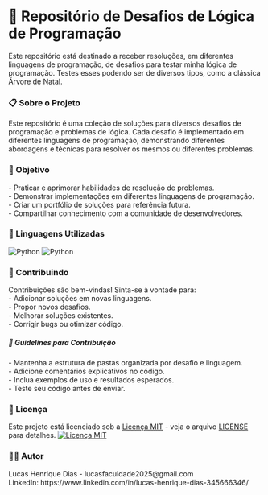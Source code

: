 <h1>🧠 Repositório de Desafios de Lógica de Programação</h1>
<p>Este repositório está destinado a receber resoluções, em diferentes linguagens de programação, de desafios para testar 
   minha lógica de programação. Testes esses podendo ser de diversos tipos, como a clássica Árvore de Natal.</p>

<h3>📋 Sobre o Projeto</h3>
<p>Este repositório é uma coleção de soluções para diversos desafios de programação e problemas de lógica. Cada desafio 
   é implementado em diferentes linguagens de programação, demonstrando diferentes abordagens e técnicas para resolver 
   os mesmos ou diferentes problemas.</p>

<h3>🎯 Objetivo</h3>
<p>   - Praticar e aprimorar habilidades de resolução de problemas.<br>
      - Demonstrar implementações em diferentes linguagens de programação.<br>
      - Criar um portfólio de soluções para referência futura.<br>
      - Compartilhar conhecimento com a comunidade de desenvolvedores.</p>

<h3>🚀 Linguagens Utilizadas</h3>
<div align="left">
   <img src = "https://img.shields.io/badge/Python-3776AB?style=for-the-badge&logo=python&logoColor=white", alt = "Python">
   <img src = "https://img.shields.io/badge/C-00599C?style=for-the-badge&logo=c&logoColor=white", alt = "Python">
</div>

<h3>🤝 Contribuindo</h3>
<p>Contribuições são bem-vindas! Sinta-se à vontade para:<br>
      - Adicionar soluções em novas linguagens.<br>
      - Propor novos desafios.<br>
      - Melhorar soluções existentes.<br>
      - Corrigir bugs ou otimizar código.<br>
<h5>📝 Guidelines para Contribuição</h5>
   <p>   - Mantenha a estrutura de pastas organizada por desafio e linguagem.<br>
         - Adicione comentários explicativos no código.<br>
         - Inclua exemplos de uso e resultados esperados.<br>
         - Teste seu código antes de enviar.</p>
</p>

<h3>📄 Licença</h3>
<p>Este projeto está licenciado sob a 
<a href="LICENSE" target="_blank">Licença MIT</a> - 
veja o arquivo <a href="LICENSE" target="_blank">LICENSE</a> para detalhes.

<a href="https://opensource.org/licenses/MIT" target="_blank">
  <img src="https://img.shields.io/badge/License-MIT-yellow.svg" alt="Licença MIT">
</a></p>

<h3>👨‍💻 Autor</h3>
<p>Lucas Henrique Dias - lucasfaculdade2025@gmail.com<br> LinkedIn: https://www.linkedin.com/in/lucas-henrique-dias-345666346/</p>
